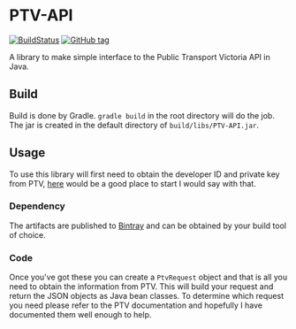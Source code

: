 # PTV-API

[![BuildStatus](https://travis-ci.org/maccoda/PTV-API.svg?branch=master)](https://travis-ci.org/maccoda/PTV-API)
[![GitHub tag](https://img.shields.io/github/tag/maccoda/PTV-API.svg?maxAge=2592000)]()

A library to make simple interface to the Public Transport Victoria API in Java.

## Build
Build is done by Gradle. `gradle build` in the root directory will do the job.
The jar is created in the default directory of `build/libs/PTV-API.jar`.

## Usage
To use this library will first need to obtain the developer ID and private key
from PTV,
[here](https://www.ptv.vic.gov.au/about-ptv/ptv-data-and-reports/digital-products/ptv-timetable-api/)
would be a good place to start I would say with that.

### Dependency

The artifacts are published to
[Bintray](https://bintray.com/maccoda/maven/PTV-API) and can be obtained by your
build tool of choice.

### Code

Once you've got these you can create a `PtvRequest` object and that is all you
need to obtain the information from PTV. This will build your request and return
the JSON objects as Java bean classes. To determine which request you need
please refer to the PTV documentation and hopefully I have documented them well
enough to help.
